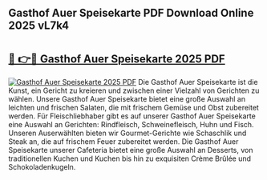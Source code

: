 ## Gasthof Auer Speisekarte PDF Download Online 2025 vL7k4

# <h2><a href="http://gc73mo.nevu.top/?p=Gasthof+Auer+Speisekarte">🔗 👉🔴 Gasthof Auer Speisekarte 2025 PDF</a></h2>

[![Gasthof Auer Speisekarte 2025 PDF](https://i.imgur.com/dBaPXMq.png)](http://gc73mo.nevu.top/?p=Gasthof+Auer+Speisekarte)
Die Gasthof Auer Speisekarte ist die Kunst, ein Gericht zu kreieren und zwischen einer Vielzahl von Gerichten zu wählen. Unsere Gasthof Auer Speisekarte bietet eine große Auswahl an leichten und frischen Salaten, die mit frischem Gemüse und Obst zubereitet werden. Für Fleischliebhaber gibt es auf unserer Gasthof Auer Speisekarte eine Auswahl an Gerichten: Rindfleisch, Schweinefleisch, Huhn und Fisch. Unseren Auserwählten bieten wir Gourmet-Gerichte wie Schaschlik und Steak an, die auf frischem Feuer zubereitet werden. Die Gasthof Auer Speisekarte unserer Cafeteria bietet eine große Auswahl an Desserts, von traditionellen Kuchen und Kuchen bis hin zu exquisiten Crème Brûlée und Schokoladenkugeln.
